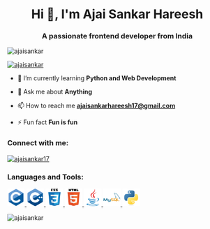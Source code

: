 <h1 align="center">Hi 👋, I'm Ajai Sankar Hareesh</h1>
<h3 align="center">A passionate frontend developer from India</h3>

<p align="left"> <img src="https://komarev.com/ghpvc/?username=ajaisankar&label=Profile%20views&color=0e75b6&style=flat" alt="ajaisankar" /> </p>

<p align="left"> <a href="https://github.com/ryo-ma/github-profile-trophy"><img src="https://www.google.com/imgres?imgurl=https%3A%2F%2Fcamo.githubusercontent.com%2Fb6860107d5fad033d519367771dc48185ae1b0a41ec3d8edd34a53cb001a3d31%2F68747470733a2f2f6d61676963636f70792e78797a2f6173736574732f696d616765732f6861646465722e676966&imgrefurl=https%3A%2F%2Fgithub.com%2Frudrabarad%2FGifs&tbnid=CVLQvplLvZ78OM&vet=12ahUKEwjInKeGuqb8AhXnidgFHcX5CTIQMygCegUIARCUAg..i&docid=CJdgcKdcN0j58M&w=680&h=428&q=coding%20animated%20gif&ved=2ahUKEwjInKeGuqb8AhXnidgFHcX5CTIQMygCegUIARCUAg" alt="ajaisankar" /></a> </p>

- 🌱 I’m currently learning **Python and Web Development**

- 💬 Ask me about **Anything**

- 📫 How to reach me **ajaisankarhareesh17@gmail.com**

- ⚡ Fun fact **Fun is fun**

<h3 align="left">Connect with me:</h3>
<p align="left">
<a href="https://linkedin.com/in/ajaisankar17" target="blank"><img align="center" src="https://raw.githubusercontent.com/rahuldkjain/github-profile-readme-generator/master/src/images/icons/Social/linked-in-alt.svg" alt="ajaisankar17" height="30" width="40" /></a>
</p>

<h3 align="left">Languages and Tools:</h3>
<p align="left"> <a href="https://www.cprogramming.com/" target="_blank" rel="noreferrer"> <img src="https://raw.githubusercontent.com/devicons/devicon/master/icons/c/c-original.svg" alt="c" width="40" height="40"/> </a> <a href="https://www.w3schools.com/cpp/" target="_blank" rel="noreferrer"> <img src="https://raw.githubusercontent.com/devicons/devicon/master/icons/cplusplus/cplusplus-original.svg" alt="cplusplus" width="40" height="40"/> </a> <a href="https://www.w3schools.com/css/" target="_blank" rel="noreferrer"> <img src="https://raw.githubusercontent.com/devicons/devicon/master/icons/css3/css3-original-wordmark.svg" alt="css3" width="40" height="40"/> </a> <a href="https://www.w3.org/html/" target="_blank" rel="noreferrer"> <img src="https://raw.githubusercontent.com/devicons/devicon/master/icons/html5/html5-original-wordmark.svg" alt="html5" width="40" height="40"/> </a> <a href="https://www.java.com" target="_blank" rel="noreferrer"> <img src="https://raw.githubusercontent.com/devicons/devicon/master/icons/java/java-original.svg" alt="java" width="40" height="40"/> </a> <a href="https://www.mysql.com/" target="_blank" rel="noreferrer"> <img src="https://raw.githubusercontent.com/devicons/devicon/master/icons/mysql/mysql-original-wordmark.svg" alt="mysql" width="40" height="40"/> </a> <a href="https://www.python.org" target="_blank" rel="noreferrer"> <img src="https://raw.githubusercontent.com/devicons/devicon/master/icons/python/python-original.svg" alt="python" width="40" height="40"/> </a> </p>

<p><img align="center" src="https://github-readme-stats.vercel.app/api/top-langs?username=ajaisankar&show_icons=true&locale=en&layout=compact" alt="ajaisankar" /></p>
